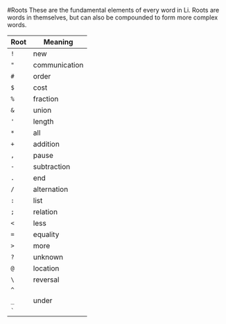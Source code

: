 #Roots
These are the fundamental elements of every word in Li. Roots are words in themselves, but can also be compounded to form more complex words.

Root|Meaning
---|---
`!`|new
`"`|communication
`#`|order
`$`|cost
`%`|fraction
`&`|union
`'`|length
`*`|all
`+`|addition
`,`|pause
`-`|subtraction
`.`|end
`/`|alternation
`:`|list
`;`|relation
`<`|less
`=`|equality
`>`|more
`?`|unknown
`@`|location
`\`|reversal
`^`|
`_`|under
<code>`</code>|
